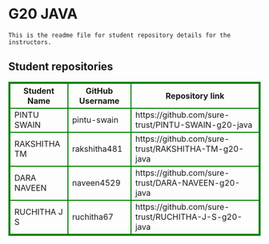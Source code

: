 # G20 JAVA
    This is the readme file for student repository details for the instructors.
## Student repositories 
<table style="border : 2px solid green; width:100%;">
<tr >
<th style="border : 2px solid green;">Student Name</th>
<th style="border : 2px solid green;">GitHub Username</th>
<th style="border : 2px solid green;">Repository link</th>
</tr>
<tr style="border : 2px solid green;">
<td style="border : 2px solid green;">PINTU SWAIN</td> 

<td style="border : 2px solid green;">pintu-swain</td> 

<td style="border : 2px solid green;">https://github.com/sure-trust/PINTU-SWAIN-g20-java</td> 
</tr>

<tr style="border : 2px solid green;">
<td style="border : 2px solid green;">RAKSHITHA TM</td> 

<td style="border : 2px solid green;">rakshitha481</td> 

<td style="border : 2px solid green;">https://github.com/sure-trust/RAKSHITHA-TM-g20-java</td> 
</tr>

<tr style="border : 2px solid green;">
<td style="border : 2px solid green;">DARA NAVEEN</td> 

<td style="border : 2px solid green;">naveen4529</td> 

<td style="border : 2px solid green;">https://github.com/sure-trust/DARA-NAVEEN-g20-java</td> 
</tr>

<tr style="border : 2px solid green;">
<td style="border : 2px solid green;">RUCHITHA J S</td> 

<td style="border : 2px solid green;">ruchitha67</td> 

<td style="border : 2px solid green;">https://github.com/sure-trust/RUCHITHA-J-S-g20-java</td> 
</tr>
